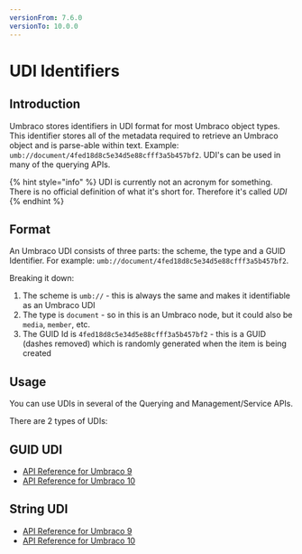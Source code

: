 ```yaml
---
versionFrom: 7.6.0
versionTo: 10.0.0
---
```


# UDI Identifiers

## Introduction

Umbraco stores identifiers in UDI format for most Umbraco object types. This identifier stores all of the metadata required to retrieve an Umbraco object and is parse-able within text. Example: `umb://document/4fed18d8c5e34d5e88cfff3a5b457bf2`. UDI's can be used in many of the querying APIs.

{% hint style="info" %}
UDI is currently not an acronym for something. There is no official definition of what it's short for. Therefore it's called *UDI*
{% endhint %}

## Format

An Umbraco UDI consists of three parts: the scheme, the type and a GUID Identifier. For example: `umb://document/4fed18d8c5e34d5e88cfff3a5b457bf2`.

Breaking it down:

1. The scheme is `umb://` - this is always the same and makes it identifiable as an Umbraco UDI
2. The type is `document` - so in this is an Umbraco node, but it could also be `media`, `member`, etc.
3. The GUID Id is `4fed18d8c5e34d5e88cfff3a5b457bf2` - this is a GUID (dashes removed) which is randomly generated when the item is being created

## Usage

You can use UDIs in several of the Querying and Management/Service APIs.

There are 2 types of UDIs:

## GUID UDI

* [API Reference for Umbraco 9](https://apidocs.umbraco.com/v9/csharp/api/Umbraco.Cms.Core.GuidUdi.html)
* [API Reference for Umbraco 10](https://apidocs.umbraco.com/v10/csharp/api/Umbraco.Cms.Core.GuidUdi.html)


## String UDI

* [API Reference for Umbraco 9](https://apidocs.umbraco.com/v9/csharp/api/Umbraco.Cms.Core.StringUdi.html)
* [API Reference for Umbraco 10](https://apidocs.umbraco.com/v10/csharp/api/Umbraco.Cms.Core.StringUdi.html)
